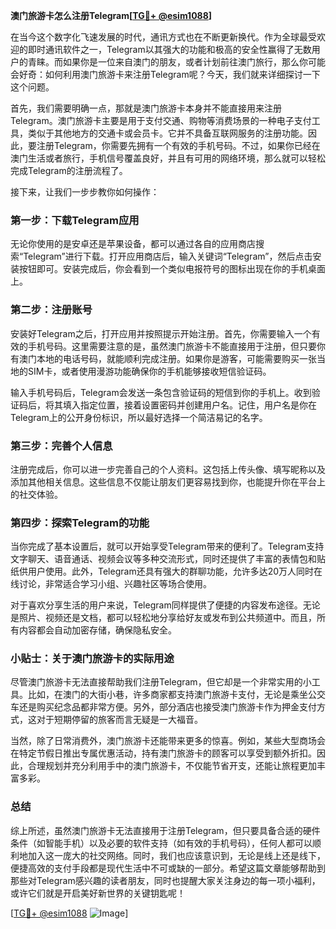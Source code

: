 **澳门旅游卡怎么注册Telegram[[TG💪+ @esim1088](https://t.me/s/esim1088)]**

在当今这个数字化飞速发展的时代，通讯方式也在不断更新换代。作为全球最受欢迎的即时通讯软件之一，Telegram以其强大的功能和极高的安全性赢得了无数用户的青睐。而如果你是一位来自澳门的朋友，或者计划前往澳门旅行，那么你可能会好奇：如何利用澳门旅游卡来注册Telegram呢？今天，我们就来详细探讨一下这个问题。

首先，我们需要明确一点，那就是澳门旅游卡本身并不能直接用来注册Telegram。澳门旅游卡主要是用于支付交通、购物等消费场景的一种电子支付工具，类似于其他地方的交通卡或会员卡。它并不具备互联网服务的注册功能。因此，要注册Telegram，你需要先拥有一个有效的手机号码。不过，如果你已经在澳门生活或者旅行，手机信号覆盖良好，并且有可用的网络环境，那么就可以轻松完成Telegram的注册流程了。

接下来，让我们一步步教你如何操作：

### 第一步：下载Telegram应用

无论你使用的是安卓还是苹果设备，都可以通过各自的应用商店搜索“Telegram”进行下载。打开应用商店后，输入关键词“Telegram”，然后点击安装按钮即可。安装完成后，你会看到一个类似电报符号的图标出现在你的手机桌面上。

### 第二步：注册账号

安装好Telegram之后，打开应用并按照提示开始注册。首先，你需要输入一个有效的手机号码。这里需要注意的是，虽然澳门旅游卡不能直接用于注册，但只要你有澳门本地的电话号码，就能顺利完成注册。如果你是游客，可能需要购买一张当地的SIM卡，或者使用漫游功能确保你的手机能够接收短信验证码。

输入手机号码后，Telegram会发送一条包含验证码的短信到你的手机上。收到验证码后，将其填入指定位置，接着设置密码并创建用户名。记住，用户名是你在Telegram上的公开身份标识，所以最好选择一个简洁易记的名字。

### 第三步：完善个人信息

注册完成后，你可以进一步完善自己的个人资料。这包括上传头像、填写昵称以及添加其他相关信息。这些信息不仅能让朋友们更容易找到你，也能提升你在平台上的社交体验。

### 第四步：探索Telegram的功能

当你完成了基本设置后，就可以开始享受Telegram带来的便利了。Telegram支持文字聊天、语音通话、视频会议等多种交流形式，同时还提供了丰富的表情包和贴纸供用户使用。此外，Telegram还具有强大的群聊功能，允许多达20万人同时在线讨论，非常适合学习小组、兴趣社区等场合使用。

对于喜欢分享生活的用户来说，Telegram同样提供了便捷的内容发布途径。无论是照片、视频还是文档，都可以轻松地分享给好友或发布到公共频道中。而且，所有内容都会自动加密存储，确保隐私安全。

### 小贴士：关于澳门旅游卡的实际用途

尽管澳门旅游卡无法直接帮助我们注册Telegram，但它却是一个非常实用的小工具。比如，在澳门的大街小巷，许多商家都支持澳门旅游卡支付，无论是乘坐公交车还是购买纪念品都非常方便。另外，部分酒店也接受澳门旅游卡作为押金支付方式，这对于短期停留的旅客而言无疑是一大福音。

当然，除了日常消费外，澳门旅游卡还能带来更多的惊喜。例如，某些大型商场会在特定节假日推出专属优惠活动，持有澳门旅游卡的顾客可以享受到额外折扣。因此，合理规划并充分利用手中的澳门旅游卡，不仅能节省开支，还能让旅程更加丰富多彩。

### 总结

综上所述，虽然澳门旅游卡无法直接用于注册Telegram，但只要具备合适的硬件条件（如智能手机）以及必要的软件支持（如有效的手机号码），任何人都可以顺利地加入这一庞大的社交网络。同时，我们也应该意识到，无论是线上还是线下，便捷高效的支付手段都是现代生活中不可或缺的一部分。希望这篇文章能够帮助到那些对Telegram感兴趣的读者朋友，同时也提醒大家关注身边的每一项小福利，或许它们就是开启美好新世界的关键钥匙呢！

[[TG💪+ @esim1088](https://t.me/s/esim1088) ![Image](https://i.postimg.cc/4NQfJmqS/Snipaste-2025-05-13-00-14-12.png)]